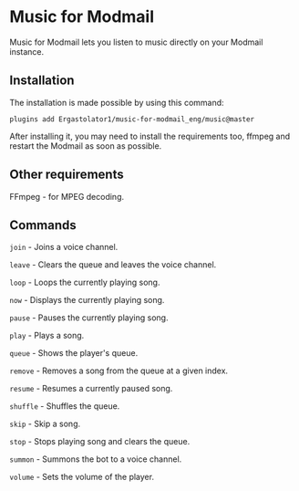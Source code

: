 # Music for Modmail

Music for Modmail lets you listen to music directly on your Modmail instance.

## Installation

The installation is made possible by using this command:
```
plugins add Ergastolator1/music-for-modmail_eng/music@master
```
After installing it, you may need to install the requirements too, ffmpeg and restart the Modmail as soon as possible.

## Other requirements

FFmpeg - for MPEG decoding.

## Commands

`join` - Joins a voice channel.

`leave` - Clears the queue and leaves the voice channel.

`loop` - Loops the currently playing song.

`now` - Displays the currently playing song.

`pause` - Pauses the currently playing song.

`play` - Plays a song.

`queue` - Shows the player's queue.

`remove` - Removes a song from the queue at a given index.

`resume` - Resumes a currently paused song.

`shuffle` - Shuffles the queue.

`skip` - Skip a song.

`stop` - Stops playing song and clears the queue.

`summon` - Summons the bot to a voice channel.

`volume` - Sets the volume of the player.
